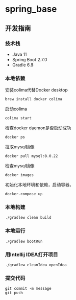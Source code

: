 # spring_base

## 开发指南

### 技术栈

- Java 11
- Spring Boot 2.7.0
- Gradle 6.8

### 本地依赖

安装colima代替Docker desktop

```
brew install docker colima
```

启动colima

```
colima start
```

检查docker daemon是否启动成功

```
docker ps
```

拉取mysql镜像

```
docker pull mysql:8.0.22
```

检查mysql镜像

```
docker images
```

初始化本地环境和依赖，启动容器。

```
docker-compose up
```

### 本地构建

```
./gradlew clean build 
```

### 本地运行

```
./gradlew bootRun
```

### 用Intellij IDEA打开项目

```
./gradlew cleanIdea openIdea
```

### 提交代码

```
git commit -m message
git push
```
